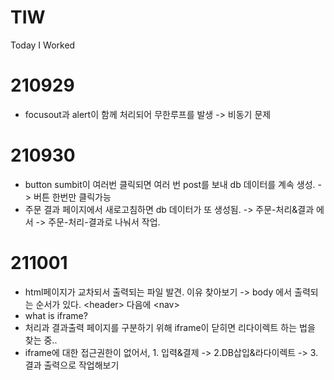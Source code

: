 # TIW
Today I Worked

# 210929
- focusout과 alert이 함께 처리되어 무한루프를 발생 -> 비동기 문제 

# 210930 
- button sumbit이 여러번 클릭되면 여러 번 post를 보내 db 데이터를 계속 생성. -> 버튼 한번만 클릭가능
- 주문 결과 페이지에서 새로고침하면 db 데이터가 또 생성됨. -> 주문-처리&결과 에서 -> 주문-처리-결과로 나눠서 작업. 

# 211001
- html페이지가 교차되서 출력되는 파일 발견. 이유 찾아보기
-> body 에서 출력되는 순서가 있다. \<header\> 다음에 \<nav\>
- what is iframe? 
- 처리과 결과출력 페이지를 구분하기 위해 iframe이 닫히면 리다이렉트 하는 법을 찾는 중..
- iframe에 대한 접근권한이 없어서, 1. 입력&결제 -> 2.DB삽입&라다이렉트 -> 3. 결과 출력으로 작업해보기
